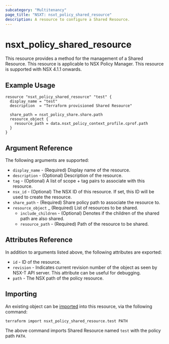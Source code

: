 ```yaml
---
subcategory: "Multitenancy"
page_title: "NSXT: nsxt_policy_shared_resource"
description: A resource to configure a Shared Resource.
---
```


# nsxt_policy_shared_resource

This resource provides a method for the management of a Shared Resource.
This resource is applicable to NSX Policy Manager.
This resource is supported with NSX 4.1.1 onwards.

## Example Usage

```hcl
resource "nsxt_policy_shared_resource" "test" {
  display_name = "test"
  description  = "Terraform provisioned Shared Resource"

  share_path = nsxt_policy_share.share.path
  resource_object {
    resource_path = data.nsxt_policy_context_profile.cprof.path
  }
}
```

## Argument Reference

The following arguments are supported:

* `display_name` - (Required) Display name of the resource.
* `description` - (Optional) Description of the resource.
* `tag` - (Optional) A list of scope + tag pairs to associate with this resource.
* `nsx_id` - (Optional) The NSX ID of this resource. If set, this ID will be used to create the resource.
* `share_path` - (Required) Share policy path to associate the resource to.
* `resource_object` _ (Required) List of resources to be shared.
  * `include_children` - (Optional) Denotes if the children of the shared path are also shared.
  * `resource_path` - (Required) Path of the resource to be shared.

## Attributes Reference

In addition to arguments listed above, the following attributes are exported:

* `id` - ID of the resource.
* `revision` - Indicates current revision number of the object as seen by NSX-T API server. This attribute can be useful for debugging.
* `path` - The NSX path of the policy resource.

## Importing

An existing object can be [imported][docs-import] into this resource, via the following command:

[docs-import]: https://developer.hashicorp.com/terraform/cli/import

```shell
terraform import nsxt_policy_shared_resource.test PATH
```

The above command imports Shared Resource named `test` with the policy path `PATH`.
